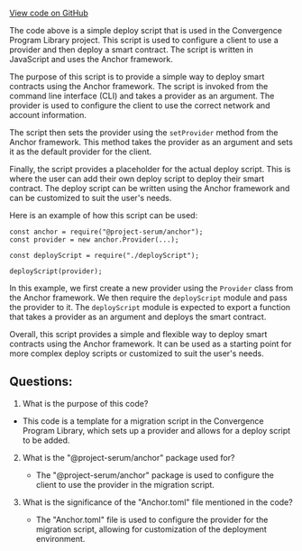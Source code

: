 [View code on GitHub](https://github.com/convergence-rfq/convergence-program-library/migrations/deploy.ts)

The code above is a simple deploy script that is used in the Convergence Program Library project. This script is used to configure a client to use a provider and then deploy a smart contract. The script is written in JavaScript and uses the Anchor framework.

The purpose of this script is to provide a simple way to deploy smart contracts using the Anchor framework. The script is invoked from the command line interface (CLI) and takes a provider as an argument. The provider is used to configure the client to use the correct network and account information.

The script then sets the provider using the `setProvider` method from the Anchor framework. This method takes the provider as an argument and sets it as the default provider for the client.

Finally, the script provides a placeholder for the actual deploy script. This is where the user can add their own deploy script to deploy their smart contract. The deploy script can be written using the Anchor framework and can be customized to suit the user's needs.

Here is an example of how this script can be used:

```
const anchor = require("@project-serum/anchor");
const provider = new anchor.Provider(...);

const deployScript = require("./deployScript");

deployScript(provider);
```

In this example, we first create a new provider using the `Provider` class from the Anchor framework. We then require the `deployScript` module and pass the provider to it. The `deployScript` module is expected to export a function that takes a provider as an argument and deploys the smart contract.

Overall, this script provides a simple and flexible way to deploy smart contracts using the Anchor framework. It can be used as a starting point for more complex deploy scripts or customized to suit the user's needs.
## Questions: 
 1. What is the purpose of this code?
   - This code is a template for a migration script in the Convergence Program Library, which sets up a provider and allows for a deploy script to be added.

2. What is the "@project-serum/anchor" package used for?
   - The "@project-serum/anchor" package is used to configure the client to use the provider in the migration script.

3. What is the significance of the "Anchor.toml" file mentioned in the code?
   - The "Anchor.toml" file is used to configure the provider for the migration script, allowing for customization of the deployment environment.